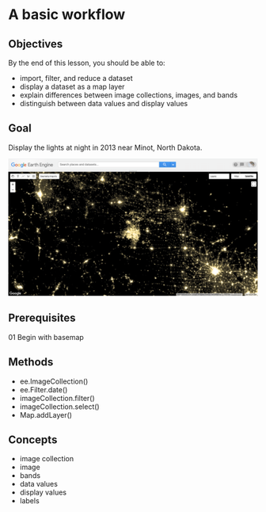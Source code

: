 # A basic workflow

## Objectives  

By the end of this lesson, you should be able to:  

* import, filter, and reduce a dataset   
* display a dataset as a map layer
* explain differences between image collections, images, and bands
* distinguish between data values and display values

## Goal

Display the lights at night in 2013 near Minot, North Dakota.

![01result](images/02/02goal.png)

## Prerequisites

01 Begin with basemap

## Methods   

* ee.ImageCollection()  
* ee.Filter.date()
* imageCollection.filter()
* imageCollection.select()
* Map.addLayer()

## Concepts  

* image collection
* image
* bands
* data values
* display values
* labels

